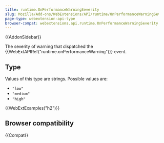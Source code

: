 ```yaml
---
title: runtime.OnPerformanceWarningSeverity
slug: Mozilla/Add-ons/WebExtensions/API/runtime/OnPerformanceWarningSeverity
page-type: webextension-api-type
browser-compat: webextensions.api.runtime.OnPerformanceWarningSeverity
---
```


{{AddonSidebar}}

The severity of warning that dispatched the {{WebExtAPIRef("runtime.onPerformanceWarning")}} event.

## Type

Values of this type are strings. Possible values are:

- `"low"`
- `"medium"`
- `"high"`

{{WebExtExamples("h2")}}

## Browser compatibility

{{Compat}}
